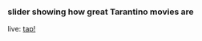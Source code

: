 ### slider showing how great Tarantino movies are

live: [tap!](https://liliyavoloshina.github.io/custom-video-slider/)